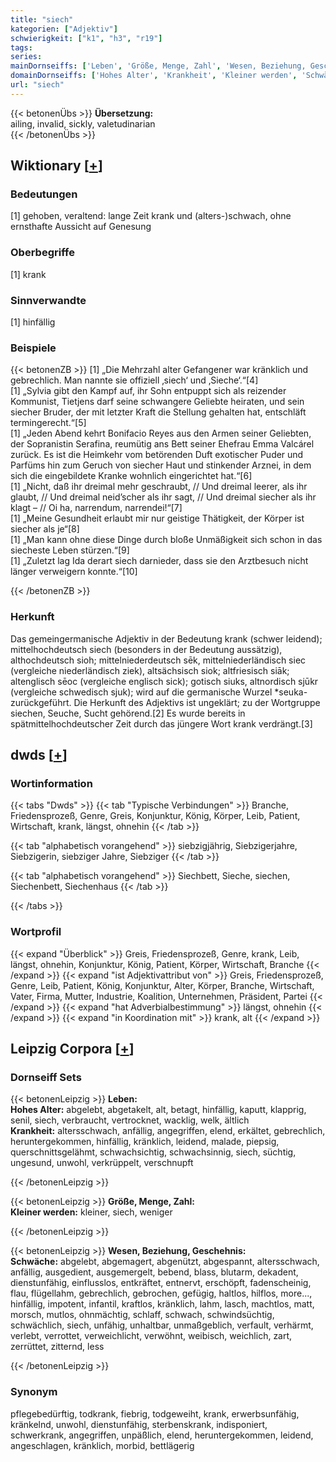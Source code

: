 ```yaml
---
title: "siech"
kategorien: ["Adjektiv"]
schwierigkeit: ["k1", "h3", "r19"]
tags:
series:
mainDornseiffs: ['Leben', 'Größe, Menge, Zahl', 'Wesen, Beziehung, Geschehnis']
domainDornseiffs: ['Hohes Alter', 'Krankheit', 'Kleiner werden', 'Schwäche']
url: "siech"
---
```


{{< betonenÜbs >}}
**Übersetzung:**  
ailing, invalid, sickly, valetudinarian  
{{< /betonenÜbs >}}

## Wiktionary [[+](https://de.wiktionary.org/wiki/siech)]

### Bedeutungen
[1] gehoben, veraltend: lange Zeit krank und (alters-)schwach, ohne ernsthafte Aussicht auf Genesung  

### Oberbegriffe
[1] krank  

### Sinnverwandte
[1] hinfällig  

### Beispiele
{{< betonenZB >}}
[1] „Die Mehrzahl alter Gefangener war kränklich und gebrechlich. Man nannte sie offiziell ‚siech‘ und ‚Sieche‘.“[4]  
[1] „Sylvia gibt den Kampf auf, ihr Sohn entpuppt sich als reizender Kommunist, Tietjens darf seine schwangere Geliebte heiraten, und sein siecher Bruder, der mit letzter Kraft die Stellung gehalten hat, entschläft termingerecht.“[5]  
[1] „Jeden Abend kehrt Bonifacio Reyes aus den Armen seiner Geliebten, der Sopranistin Serafina, reumütig ans Bett seiner Ehefrau Emma Valcárel zurück. Es ist die Heimkehr vom betörenden Duft exotischer Puder und Parfüms hin zum Geruch von siecher Haut und stinkender Arznei, in dem sich die eingebildete Kranke wohnlich eingerichtet hat.“[6]  
[1] „Nicht, daß ihr dreimal mehr geschraubt, // Und dreimal leerer, als ihr glaubt, // Und dreimal neid’scher als ihr sagt, // Und dreimal siecher als ihr klagt – // Oi ha, narrendum, narrendei!“[7]  
[1] „Meine Gesundheit erlaubt mir nur geistige Thätigkeit, der Körper ist siecher als je“[8]  
[1] „Man kann ohne diese Dinge durch bloße Unmäßigkeit sich schon in das siecheste Leben stürzen.“[9]  
[1] „Zuletzt lag Ida derart siech darnieder, dass sie den Arztbesuch nicht länger verweigern konnte.“[10]  

{{< /betonenZB >}}
### Herkunft
Das gemeingermanische Adjektiv in der Bedeutung krank (schwer leidend); mittelhochdeutsch siech  (besonders in der Bedeutung aussätzig), althochdeutsch sioh; mittelniederdeutsch sēk, mittelniederländisch siec (vergleiche niederländisch ziek),  altsächsisch siok; altfriesisch siāk; altenglisch sēoc (vergleiche englisch sick); gotisch siuks, altnordisch sjūkr (vergleiche schwedisch sjuk); wird auf die germanische Wurzel *seuka- zurückgeführt. Die Herkunft des Adjektivs ist ungeklärt; zu der Wortgruppe siechen, Seuche, Sucht gehörend.[2] Es wurde bereits in spätmittelhochdeutscher Zeit durch das jüngere Wort krank verdrängt.[3]  



## dwds [[+](https://www.dwds.de/wb/siech)]

### Wortinformation
{{< tabs "Dwds" >}}
{{< tab "Typische Verbindungen" >}}
Branche, Friedensprozeß, Genre, Greis, Konjunktur, König, Körper, Leib, Patient, Wirtschaft, krank, längst, ohnehin
{{< /tab >}}

{{< tab "alphabetisch vorangehend" >}}
siebzigjährig, Siebzigerjahre, Siebzigerin, siebziger Jahre, Siebziger
{{< /tab >}}

{{< tab "alphabetisch vorangehend" >}}
Siechbett, Sieche, siechen, Siechenbett, Siechenhaus
{{< /tab >}}

{{< /tabs >}}

### Wortprofil
{{< expand "Überblick" >}} Greis, Friedensprozeß, Genre, krank, Leib, längst, ohnehin, Konjunktur, König, Patient, Körper, Wirtschaft, Branche {{< /expand >}}
{{< expand "ist Adjektivattribut von" >}} Greis, Friedensprozeß, Genre, Leib, Patient, König, Konjunktur, Alter, Körper, Branche, Wirtschaft, Vater, Firma, Mutter, Industrie, Koalition, Unternehmen, Präsident, Partei {{< /expand >}}
{{< expand "hat Adverbialbestimmung" >}} längst, ohnehin {{< /expand >}}
{{< expand "in Koordination mit" >}} krank, alt {{< /expand >}}

## Leipzig Corpora [[+](https://corpora.uni-leipzig.de/en/res?word=siech&corpusId=deu_newscrawl-public_2018)]

### Dornseiff Sets
{{< betonenLeipzig >}}
**Leben:**  
**Hohes Alter:** abgelebt, abgetakelt, alt, betagt, hinfällig, kaputt, klapprig, senil, siech, verbraucht, vertrocknet, wacklig, welk, ältlich  
**Krankheit:** altersschwach, anfällig, angegriffen, elend, erkältet, gebrechlich, heruntergekommen, hinfällig, kränklich, leidend, malade, piepsig, querschnittsgelähmt, schwachsichtig, schwachsinnig, siech, süchtig, ungesund, unwohl, verkrüppelt, verschnupft  

{{< /betonenLeipzig >}}


{{< betonenLeipzig >}}
**Größe, Menge, Zahl:**  
**Kleiner werden:** kleiner, siech, weniger  

{{< /betonenLeipzig >}}


{{< betonenLeipzig >}}
**Wesen, Beziehung, Geschehnis:**  
**Schwäche:** abgelebt, abgemagert, abgenützt, abgespannt, altersschwach, anfällig, ausgedient, ausgemergelt, bebend, blass, blutarm, dekadent, dienstunfähig, einflusslos, entkräftet, entnervt, erschöpft, fadenscheinig, flau, flügellahm, gebrechlich, gebrochen, gefügig, haltlos, hilflos, more..., hinfällig, impotent, infantil, kraftlos, kränklich, lahm, lasch, machtlos, matt, morsch, mutlos, ohnmächtig, schlaff, schwach, schwindsüchtig, schwächlich, siech, unfähig, unhaltbar, unmaßgeblich, verfault, verhärmt, verlebt, verrottet, verweichlicht, verwöhnt, weibisch, weichlich, zart, zerrüttet, zitternd, less  

{{< /betonenLeipzig >}}

### Synonym
pflegebedürftig, todkrank, fiebrig, todgeweiht, krank, erwerbsunfähig, kränkelnd, unwohl, dienstunfähig, sterbenskrank, indisponiert, schwerkrank, angegriffen, unpäßlich, elend, heruntergekommen, leidend, angeschlagen, kränklich, morbid, bettlägerig

